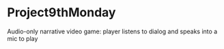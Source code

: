 # Project9thMonday
Audio-only narrative video game: player listens to dialog and speaks into a mic to play

